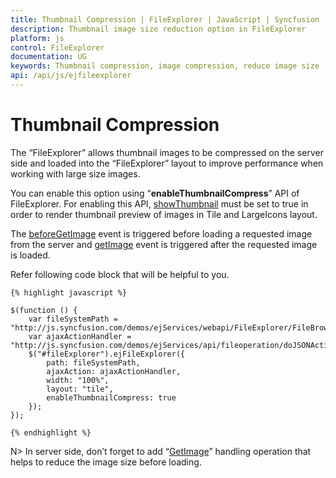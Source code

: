 ```yaml
---
title: Thumbnail Compression | FileExplorer | JavaScript | Syncfusion
description: Thumbnail image size reduction option in FileExplorer
platform: js
control: FileExplorer
documentation: UG
keywords: Thumbnail compression, image compression, reduce image size
api: /api/js/ejfileexplorer
---
```


# Thumbnail Compression

The “FileExplorer” allows thumbnail images to be compressed on the server side and loaded into the “FileExplorer” layout to improve performance when working with large size images.

You can enable this option using “**enableThumbnailCompress**” API of FileExplorer. For enabling this API, [showThumbnail](https://help.syncfusion.com/api/js/ejfileexplorer#members:showthumbnail) must be set to true in order to render thumbnail preview of images in Tile and LargeIcons layout.

The [beforeGetImage](https://help.syncfusion.com/api/js/ejfileexplorer#events:beforegetimage) event is triggered before loading a requested image from the server and [getImage](https://help.syncfusion.com/api/js/ejfileexplorer#events:getimage) event is triggered after the requested image is loaded.

Refer following code block that will be helpful to you.



    {% highlight javascript %}

    $(function () {
        var fileSystemPath = "http://js.syncfusion.com/demos/ejServices/webapi/FileExplorer/FileBrowser/";
        var ajaxActionHandler = "http://js.syncfusion.com/demos/ejServices/api/fileoperation/doJSONAction";
        $("#fileExplorer").ejFileExplorer({
            path: fileSystemPath,
            ajaxAction: ajaxActionHandler,
            width: "100%",
            layout: "tile",
            enableThumbnailCompress: true
        });
    });

    {% endhighlight %}



N> In server side, don’t forget to add “[GetImage](https://help.syncfusion.com/cr/cref_files/aspnetmvc/Syncfusion.EJ~Syncfusion.JavaScript.FileExplorerOperations~GetImage.html)” handling operation that helps to reduce the image size before loading.
